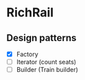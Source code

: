 # RichRail


## Design patterns
- [x] Factory 
- [ ] Iterator (count seats)
- [ ] Builder (Train builder)
